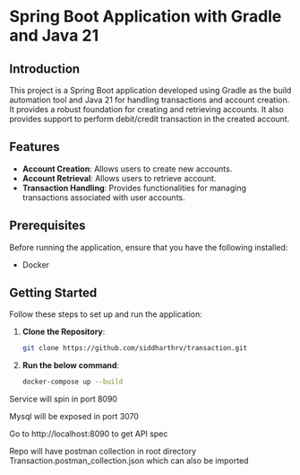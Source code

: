 # Spring Boot Application with Gradle and Java 21

## Introduction

This project is a Spring Boot application developed using Gradle as the build automation tool and Java 21 for handling transactions and account creation. It provides a robust foundation for creating and retrieving accounts. It also provides support to perform debit/credit transaction in the created account.

## Features

- **Account Creation**: Allows users to create new accounts.
- **Account Retrieval**: Allows users to retrieve account.
- **Transaction Handling**: Provides functionalities for managing transactions associated with user accounts.

## Prerequisites

Before running the application, ensure that you have the following installed:

- Docker

## Getting Started

Follow these steps to set up and run the application:

1. **Clone the Repository**:

   ```bash
   git clone https://github.com/siddharthrv/transaction.git

2. **Run the below command**:
    ```bash
    docker-compose up --build
    
Service will spin in port 8090

Mysql will be exposed in port 3070

Go to http://localhost:8090 to get API spec

Repo will have postman collection in root directory Transaction.postman_collection.json which can also be imported